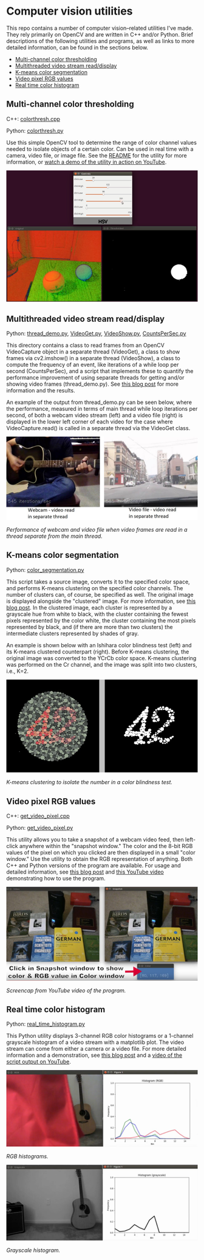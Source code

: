 # Computer vision utilities

This repo contains a number of computer vision–related utilities I've made. They rely primarily on OpenCV and are written in C++ and/or Python. Brief descriptions of the following utilities and programs, as well as links to more detailed information, can be found in the sections below.

* [Multi-channel color thresholding](#multi-channel-color-thresholding)
* [Multithreaded video stream read/display](#multithreaded-video-stream-readdisplay)
* [K-means color segmentation](#k-means-color-segmentation)
* [Video pixel RGB values](#video-pixel-rgb-values)
* [Real time color histogram](#real-time-color-histogram)

## Multi-channel color thresholding
C++: [colorthresh.cpp](https://github.com/nrsyed/computer-vision/blob/master/ColorThreshUtil/colorthresh.cpp)

Python: [colorthresh.py](https://github.com/nrsyed/computer-vision/blob/master/ColorThreshUtil/colorthresh.py)

Use this simple OpenCV tool to determine the range of color channel values needed to isolate objects of a certain color. Can be used in real time with a camera, video file, or image file. See the [README](ColorThreshUtil/README.md) for the utility for more information, or [watch a demo of the utility in action on YouTube](https://youtu.be/YGzXznbvyNU).

![Color thresholding utility demo](ColorThreshUtil/images/colorthresh_screenshot.png)

## Multithreaded video stream read/display
Python: [thread_demo.py](https://github.com/nrsyed/computer-vision/blob/master/multithread/thread_demo.py), [VideoGet.py](https://github.com/nrsyed/computer-vision/blob/master/multithread/VideoGet.py), [VideoShow.py](https://github.com/nrsyed/computer-vision/blob/master/multithread/VideoShow.py), [CountsPerSec.py](https://github.com/nrsyed/computer-vision/blob/master/multithread/CountsPerSec.py)

This directory contains a class to read frames from an OpenCV VideoCapture object in a separate thread (VideoGet), a class to show frames via cv2.imshow() in a separate thread (VideoShow), a class to compute the frequency of an event, like iterations of a while loop per second (CountsPerSec), and a script that implements these to quantify the performance improvement of using separate threads for getting and/or showing video frames (thread_demo.py). See [this blog post](https://nrsyed.com/2018/07/05/multithreading-with-opencv-python-to-improve-video-processing-performance/) for more information and the results.

An example of the output from thread_demo.py can be seen below, where the performance, measured in terms of main thread while loop iterations per second, of both a webcam video stream (left) and a video file (right) is displayed in the lower left corner of each video for the case where VideoCapture.read() is called in a separate thread via the VideoGet class.

![Multithreaded video I/O](images/thread_get.jpg)

*Performance of webcam and video file when video frames are read in a thread separate from the main thread.*


## K-means color segmentation
Python: [color_segmentation.py](https://github.com/nrsyed/computer-vision/blob/master/kmeans_color_segmentation/color_segmentation.py)

This script takes a source image, converts it to the specified color space, and performs K-means clustering on the specified color channels. The number of clusters can, of course, be specified as well. The original image is displayed alongside the "clustered" image. For more information, see [this blog post](https://nrsyed.com/2018/03/29/image-segmentation-via-k-means-clustering-with-opencv-python/). In the clustered image, each cluster is represented by a grayscale hue from white to black, with the cluster containing the fewest pixels represented by the color white, the cluster containing the most pixels represented by black, and (if there are more than two clusters) the intermediate clusters represented by shades of gray.

An example is shown below with an Ishihara color blindness test (left) and its K-means clustered counterpart (right). Before K-means clustering, the original image was converted to the YCrCb color space. K-means clustering was performed on the Cr channel, and the image was split into two clusters, i.e., K=2.

![Color segmented Ishihara color blindness test](images/ishihara_42_ycc_c1n2.jpg)

*K-means clustering to isolate the number in a color blindness test.*


## Video pixel RGB values

C++: [get_video_pixel.cpp](https://github.com/nrsyed/computer-vision/blob/master/get_video_pixel/get_video_pixel.cpp)

Python: [get_video_pixel.py](https://github.com/nrsyed/computer-vision/blob/master/get_video_pixel/get_video_pixel.py)

This utility allows you to take a snapshot of a webcam video feed, then left-click anywhere within the "snapshot window." The color and the 8-bit RGB values of the pixel on which you clicked are then displayed in a small "color window." Use the utility to obtain the RGB representation of anything. Both C++ and Python versions of the program are available. For usage and detailed information, see [this blog post](https://nrsyed.com/2018/02/12/get-pixel-rgb-value-from-webcam-video-in-opencv-c-and-python/) and [this YouTube video](https://www.youtube.com/watch?v=EvBfcM2Y-Kk) demonstrating how to use the program.

![Video pixel RGB values](images/get_video_pixel.jpg)

*Screencap from YouTube video of the program.*


## Real time color histogram

Python: [real_time_histogram.py](real_time_histogram/real_time_histogram.py)

This Python utility displays 3-channel RGB color histograms or a 1-channel grayscale histogram of a video stream with a matplotlib plot. The video stream can come from either a camera or a video file. For more detailed information and a demonstration, see [this blog post](https://nrsyed.com/2018/02/08/real-time-video-histograms-with-opencv-and-python/) and a [video of the script output on YouTube](https://www.youtube.com/watch?v=iv60xgjGOvg).

![RGB histograms](images/rgb_histogram.jpg)

*RGB histograms.*


![Grayscale histogram](images/gray_histogram.jpg)

*Grayscale histogram.*
